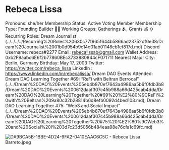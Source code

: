 # Rebeca Lissa

Pronouns: she/her
Membership Status: Active Voting Member
Membership Type: Founding Builder 🧑‍🚀 
Working Groups: Gatherings 🫂, Grants 💰
⚙️ Recurring Roles: Dream Journalist (../../../../Recurring%20Roles%20630c77f965f644b5866ad23752df0e38/Dream%20Journalist%2001b0d954b9c14d01ab01148cb1ef817d.md)
Discord Username: rebeca#2277
Email: rebecalissab@gmail.com
Wallet Address: 0xb2F9aabc6E6f2b77860BEc3733880844cF071711
Nearest Major City: Berlin, Germany
Birthday: May 17, 2003
Twitter: https://twitter.com/rebeca_lissa
LinkedIn : https://www.linkedin.com/in/rebecalissa/
Dream DAO Events Attended: Dream DAO Learning Together #69: “ReFi with Beltran Berrocal” (../../Dream%20DAO%20Events%205eb4b870ef7643a4986aa5b6f0fdb3b8/Dream%20DAO%20Events%200612daaf307c45b988a66d425cab4dda/Dream%20DAO%20Learning%20Together%20#69%20%E2%80%9CReFi%20with%20Beltran%209a80c32b28814b6d8efb0092d4bed103.md), Dream DAO Learning Together #75: “Web3 and Social Impact” (../../Dream%20DAO%20Events%205eb4b870ef7643a4986aa5b6f0fdb3b8/Dream%20DAO%20Events%200612daaf307c45b988a66d425cab4dda/Dream%20DAO%20Learning%20Together%20#75%20%E2%80%9CWeb3%20and%20Social%20I%203d7c23d5056b484eaa98e76cfa1c69fc.md)

![DA9BCA5B-1BBE-4D24-9FA2-0410EAAC6C5C - Rebeca Lissa Barreto.jpeg](Rebeca%20Lissa%20b23453bd7d01447ab570a34269660f4a/DA9BCA5B-1BBE-4D24-9FA2-0410EAAC6C5C_-_Rebeca_Lissa_Barreto.jpeg)